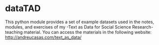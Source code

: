 # dataTAD
This python module provides a set of example datasets used in the notes, modules, and exercises of my -Text as Data for Social Science Research- teaching material. You can access the materials in the following website: http://andreucasas.com/text_as_data/
